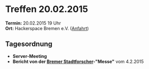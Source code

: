# Treffen 20.02.2015

**Termin:** 20.02.2015 19 Uhr
<br>
**Ort:** Hackerspace Bremen e.V. ([Anfahrt](https://www.hackerspace-bremen.de/anfahrt/))

## Tagesordnung

* **Server-Meeting**
* **Bericht von der [Bremer Stadtforscher](http://www.uni-bremen.de/zedis/transfer/bremer-stadtforscher.html)-"Messe"** vom 4.2.2015